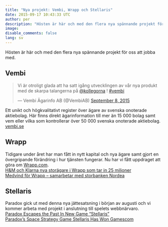 ```yaml
---
title: "Nya projekt: Vembi, Wrapp och Stellaris"
date: 2015-09-17 10:43:33 UTC
author: per
description: "Hösten är här och med den flera nya spännande projekt för oss att jobba med."
image:
disable_comments: false
lang: sv
---
```


Hösten är här och med den flera nya spännande projekt för oss att jobba med.

## Vembi

<blockquote class="twitter-tweet" lang="en"><p lang="sv" dir="ltr">Vi är otroligt glada att ha satt igång utvecklingen av vår nya produkt med de skarpa talangerna på <a href="https://twitter.com/kollegorna">@kollegorna</a> ! <a href="https://twitter.com/hashtag/vembi?src=hash">#vembi</a></p>&mdash; Vembi Ägarinfo AB (@VembiAB) <a href="https://twitter.com/VembiAB/status/641349729297633280">September 8, 2015</a></blockquote>
<script async src="//platform.twitter.com/widgets.js" charset="utf-8"></script>

Ett unikt och högkvalitativt register över ägare av svenska onoterade aktiebolag. Här finns direkt ägarinformation till mer än 15 000 bolag samt vem eller vilka som kontrollerar över 50 000 svenska onoterade aktiebolag.    
[vembi.se](http://www.vembi.se)

## Wrapp

Tidigare under året har man fått in nytt kapital och nya ägare samt gjort en övergripande förändring i hur tjänsten fungerar. Nu har vi fått uppdraget att göra om [Wrapp.com](http://www.wrapp.com).  
[H&M och Klarna nya storägare i Wrapp som tar in 25 miljoner](http://breakit.se/artikel/1101/h-m-och-klarna-nya-storagare-i-wrapp-som-tar-in-25-miljoner)  
[Medvind för Wrapp – samarbetar med storbanken Nordea](http://breakit.se/artikel/1265/medvind-for-wrapp-samarbetar-med-storbanken-nordea)


## Stellaris

Paradox gick ut med denna nya jättesatsning i början av augusti och vi kommer arbeta med projekt i anslutning till spelets webbnärvaro.  
[Paradox Escapes the Past In New Game “Stellaris”](https://www.paradoxplaza.com/news/Augustus-Announced-Gamescom/)  
[Paradox’s Space Strategy Game Stellaris Has Won Gamescom](http://www.rockpapershotgun.com/2015/08/06/stellaris-paradox-strategy-game/)
